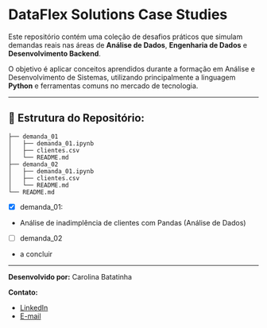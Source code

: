 # DataFlex Solutions Case Studies

Este repositório contém uma coleção de desafios práticos que simulam demandas reais nas áreas de **Análise de Dados**, **Engenharia de Dados** e **Desenvolvimento Backend**.

O objetivo é aplicar conceitos aprendidos durante a formação em Análise e Desenvolvimento de Sistemas, utilizando principalmente a linguagem **Python** e ferramentas comuns no mercado de tecnologia.

---

## 🚀 Estrutura do Repositório:
```
├── demanda_01
│   ├── demanda_01.ipynb
│   ├── clientes.csv
│   └── README.md
├── demanda_02
│   ├── demanda_01.ipynb
│   ├── clientes.csv
│   └── README.md
└── README.md
```

- [x] demanda_01:
  
- Análise de inadimplência de clientes com Pandas (Análise de Dados)
  
- [ ] demanda_02
 - a concluir

---
**Desenvolvido por:** Carolina Batatinha

**Contato:** 

- [LinkedIn](https://www.linkedin.com/in/carolinabatatinha/)
- [E-mail](mailto:batatinha.carolina@gmail.com)

